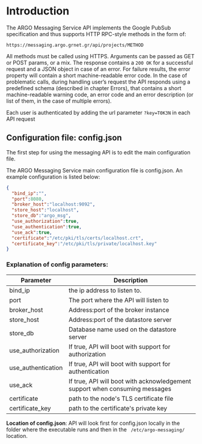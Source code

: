 # Introduction
The ARGO Messaging Service API implements the Google PubSub specification and thus supports HTTP RPC-style methods in the form of:

 `https://messaging.argo.grnet.gr/api/projects/METHOD`

All methods must be called using HTTPS. Arguments can be passed as GET or POST params, or a mix. The response contains a `200 OK` for a successful request and a JSON object in case of an error. For failure results, the error property will contain a short machine-readable error code. In the case of problematic calls,  during handling user’s request the API responds using a predefined schema (described in chapter Errors), that contains a short machine-readable warning code, an error code and an error description  (or list of them, in the case of multiple errors).

Each user is authenticated by adding the url parameter `?key=T0K3N` in each API request

## Configuration file: config.json

The first step for using the messaging API is to edit the main configuration file.

The ARGO Messaging Service main configuration file is config.json. An example configuration is listed below:

```json
{
  "bind_ip":"",
  "port":8080,
  "broker_host":"localhost:9092",
  "store_host":"localhost",
  "store_db":"argo_msg",
  "use_authorization":true,
  "use_authentication":true,
  "use_ack":true,
  "certificate":"/etc/pki/tls/certs/localhost.crt",
  "certificate_key":"/etc/pki/tls/private/localhost.key"
}
```

### Explanation of config parameters:

Parameter | Description
--------- | -----------
bind_ip | the ip address to listen to.
port | The port where the API will listen to
broker_host | Address:port of the broker instance
store_host | Address:port of the datastore server
store_db | Database name used on the datastore server
use_authorization | If true, API will boot with support for authorization
use_authentication | If true, API will boot with support for authentication
use_ack | If true, API will boot with acknowledgement support when consuming messages
certificate | path to the node's TLS certificate file
certificate_key | path to the certificate's private key

**Location of config.json**: API will look first for config.json locally in the folder where the executable runs and then in the ` /etc/argo-messaging/`  location.
